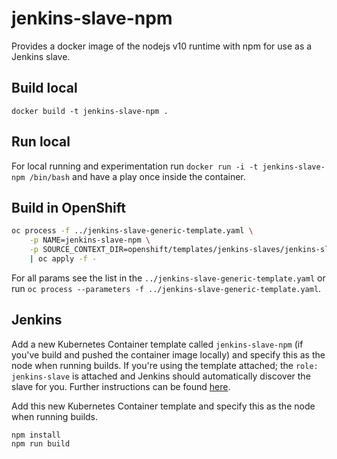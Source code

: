 # jenkins-slave-npm

Provides a docker image of the nodejs v10 runtime with npm for use as a Jenkins slave.

## Build local

`docker build -t jenkins-slave-npm .`

## Run local

For local running and experimentation run `docker run -i -t jenkins-slave-npm /bin/bash` and have a play once inside the container.

## Build in OpenShift

```bash
oc process -f ../jenkins-slave-generic-template.yaml \
    -p NAME=jenkins-slave-npm \
    -p SOURCE_CONTEXT_DIR=openshift/templates/jenkins-slaves/jenkins-slave-npm \
    | oc apply -f -
```

For all params see the list in the `../jenkins-slave-generic-template.yaml` or run `oc process --parameters -f ../jenkins-slave-generic-template.yaml`.

## Jenkins

Add a new Kubernetes Container template called `jenkins-slave-npm` (if you've build and pushed the container image locally) and specify this as the node when running builds. If you're using the template attached; the `role: jenkins-slave` is attached and Jenkins should automatically discover the slave for you. Further instructions can be found [here](https://docs.openshift.com/container-platform/3.11/using_images/other_images/jenkins.html#using-the-jenkins-kubernetes-plug-in).

Add this new Kubernetes Container template and specify this as the node when running builds.

```
npm install
npm run build
```
